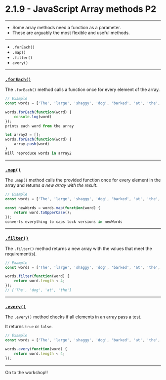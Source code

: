 # 2.1.9 - JavaScript Array methods P2

---

- Some array methods need a function as a parameter.
- These are arguably the most flexible and useful methods.

---

- `.forEach()`
- `.map()`
- `.filter()`
- `every()`

---

### [`.forEach()`](https://www.w3schools.com/jsreF/jsref_foreach.asp)

The `.forEach()` method calls a function once for every element of the array.

```js
// Example
const words = ['The', 'large', 'shaggy', 'dog', 'barked', 'at', 'the', 'silence'];

words.forEach(function(word) {
    console.log(word)
});
prints each word from the array

let array2 = [];
words.forEach(function(word) {
    array.push(word)
}
Will reproduce words in array2
```

---

### [`.map()`](https://www.w3schools.com/jsreF/jsref_map.asp)

The `.map()` method calls the provided function once for every element in the array and returns _a new array with the result_.

```js
// Example
const words = ['The', 'large', 'shaggy', 'dog', 'barked', 'at', 'the', 'silence'];

const newWords = words.map(function(word) {
    return word.toUpperCase();
});
converts everything to caps lock versions in newWords
```

---

### [`.filter()`](https://www.w3schools.com/jsreF/jsref_filter.asp)

The `.filter()` method returns a new array with the values that meet the requirement(s).

```js
// Example
const words = ['The', 'large', 'shaggy', 'dog', 'barked', 'at', 'the', 'silence'];

words.filter(function(word) {
    return word.length < 4;
});
// ['The', 'dog', 'at', 'the']
```

---

### [`.every()`](https://www.w3schools.com/jsref/jsref_every.asp)

The `.every()` method checks if all elements in an array pass a test.

It returns `true` or `false`.

```js
// Example
const words = ['The', 'large', 'shaggy', 'dog', 'barked', 'at', 'the', 'silence'];

words.every(function(word) {
    return word.length < 4;
});

```

---

On to the workshop!!